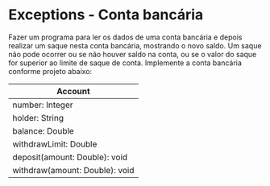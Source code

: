 # Exceptions - Conta bancária

Fazer um programa para ler os dados de uma conta bancária e depois realizar um saque nesta conta bancária, mostrando o novo saldo. Um saque não pode ocorrer ou se não houver saldo na conta, ou se o valor do saque for superior ao limite de saque de conta. Implemente a conta bancária conforme projeto abaixo:

| Account |
|---|
|number: Integer|
|holder: String|
|balance: Double|
|withdrawLimit: Double|
|deposit(amount: Double): void|
|withdraw(amount: Double): void|
